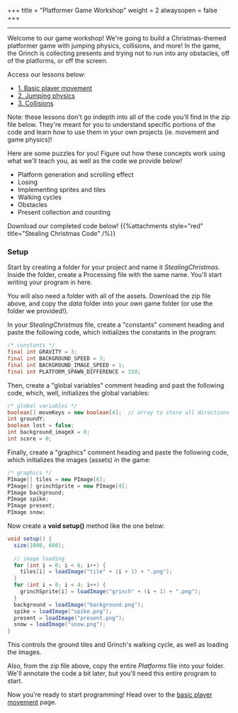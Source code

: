 +++
title = "Platformer Game Workshop"
weight = 2
alwaysopen = false
+++

---

Welcome to our game workshop! We're going to build a Christmas-themed platformer game with jumping physics, collisions, and more! In the game, the Grinch is collecting presents and trying not to run into any obstacles, off of the platforms, or off the screen.

Access our lessons below:

- [1. Basic player movement](/learning-2022/holiday-game-jam-ii/stealing-christmas/movement/)
- [2. Jumping physics](/learning-2022/holiday-game-jam-ii/stealing-christmas/physics/)
- [3. Collisions](/learning-2022/holiday-game-jam-ii/stealing-christmas/collisions/)

Note: these lessons don't go indepth into all of the code you'll find in the zip file below. They're meant for you to understand specific portions of the code and learn how to use them in your own projects (ie. movement and game physics)!

Here are some puzzles for you! Figure out how these concepts work using what we'll teach you, as well as the code we provide below!
- Platform generation and scrolling effect
- Losing
- Implementing sprites and tiles
- Walking cycles
- Obstacles
- Present collection and counting

Download our completed code below!
{{%attachments style="red" title="Stealing Christmas Code" /%}}

### Setup

Start by creating a folder for your project and name it *StealingChristmas*. Inside the folder, create a Processing file with the same name. You'll start writing your program in here. 

You will also need a folder with all of the assets. Download the zip file above, and copy the *data* folder into your own game folder (or use the folder we provided!). 

In your *StealingChristmas* file, create a "constants" comment heading and paste the following code, which initializes the constants in the program:

```java
/* constants */
final int GRAVITY = 3;
final int BACKGROUND_SPEED = 3;
final int BACKGROUND_IMAGE_SPEED = 1;
final int PLATFORM_SPAWN_DIFFERENCE = 150;
```

Then, create a "global variables" comment heading and past the following code, which, well, initializes the global variables:

```java
/* global variables */
boolean[] moveKeys = new boolean[4];  // array to store all directions being pressed: 0 - UP, 1 - DOWN, 2 - LEFT, 3 - RIGHT
int groundY;
boolean lost = false;
int background_imageX = 0;
int score = 0;
```

Finally, create a "graphics" comment heading and paste the following code, which initializes the images (assets) in the game:

```java
/* graphics */
PImage[] tiles = new PImage[6];
PImage[] grinchSprite = new PImage[4];
PImage background;
PImage spike;
PImage present;
PImage snow;
```

Now create a **void setup()** method like the one below:

```java
void setup() {
  size(1000, 600);
  
  // image loading
  for (int i = 0; i < 6; i++) {
    tiles[i] = loadImage("tile" + (i + 1) + ".png");
  }
  for (int i = 0; i < 4; i++) {
    grinchSprite[i] = loadImage("grinch" + (i + 1) + ".png");
  }
  background = loadImage("background.png");
  spike = loadImage("spike.png");
  present = loadImage("present.png");
  snow = loadImage("snow.png");
}
```

This controls the ground tiles and Grinch's walking cycle, as well as loading the images.

Also, from the zip file above, copy the entire *Platforms* file into your folder. We'll annotate the code a bit later, but you'll need this entire program to start. 

Now you're ready to start programming! Head over to the [basic player movement](/learning-2022/holiday-game-jam-ii/stealing-christmas/movement/) page.